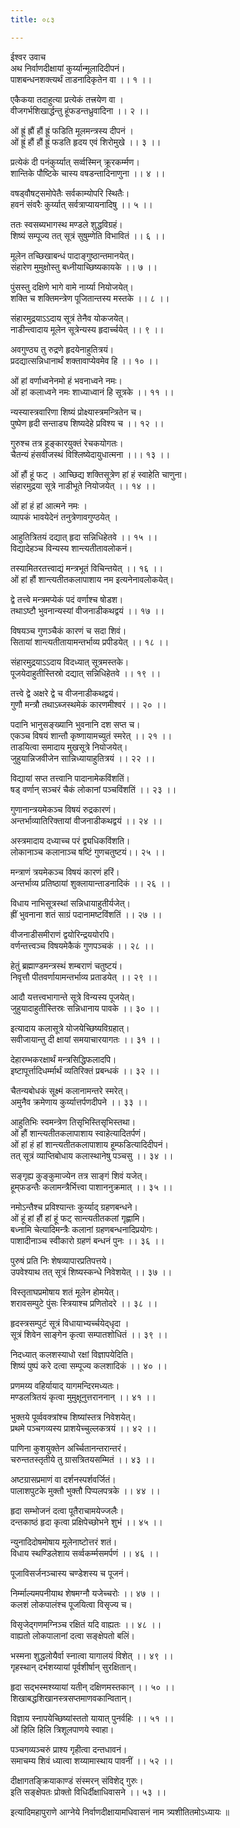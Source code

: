 ```yaml
---
title: ०८३

---
```

ईश्वर उवाच  
अथ निर्वाणदीक्षायां कुर्य्यान्मूलादिदीपनं।  
पाशबन्धनशक्त्यर्थं ताडनादिकृतेन वा ।। १ ।।  
  
एकैकया तदाहुत्या प्रत्येकं तत्त्रयेण वा ।  
वीजगर्भशिखार्द्धन्तु हूंफडन्तध्रुवादिना ।। २ ।।  
  
ओं ह्रूं ह्रौं हौं ह्रूं फडिति मूलमन्त्रस्य दीपनं ।  
ओं ह्रूं हौं हौं ह्रूं फडति हृदय एवं शिरोमुखे ।। ३ ।।  
  
प्रत्येकं दी पनंकुर्य्यात् सर्व्वस्मिन् क्रूरकर्म्मण।  
शान्तिके पौष्टिके चास्य वषडन्तादिनाणुना ।। ४ ।।  
  
वषड्वौषट्समोपेतैः सर्वकाम्योपरि स्थितैः।  
हवनं संवरैः कुर्य्यात् सर्वत्राप्यायनादिषु ।। ५ ।।  
  
ततः स्वसब्यभागस्थ मण्डले शुद्धविग्रहं।  
शिष्यं सम्पूज्य तत् सूत्रं सुषुम्णेति विभावितं ।। ६ ।।  
  
मूलेन तच्छिखाबन्धं पादाङ्गुष्ठान्तमानयेत्।  
संहारेण मुमुक्षोस्तु बध्नीयाच्छिष्यकायके ।। ७ ।।  
  
पुंसस्तु दक्षिणे भागे वामे नार्य्या नियोजयेत्।  
शक्ति च शक्तिमन्त्रेण पूजितान्तस्य मस्तके ।। ८ ।।  
  
संहारमुद्रयाऽऽदाय सूत्रं तेनैव योकजयेत्।  
नाडीन्त्वादाय मूलेन सूत्रेन्यस्य हृदार्च्चयेत् ।। ९ ।।  
  
अवगुण्ठ्य तु रुद्रणे हृदयेनाहुतित्रयं।  
प्रदद्यात्सन्निधानार्थं शक्तावाप्येवमेव हि ।। १० ।।  
  
ओं हां वर्णाध्वनेनमो हं भवनाध्वने नमः।  
ओं हां कलाध्वने नमः शाध्याध्वानं हि सूत्रके ।। ११ ।।  
  
न्यस्यास्त्रवारिणा शिष्यं प्रोक्ष्यास्त्रमन्त्रितेन च।  
पुष्पेण हृदी सन्ताड्य शिष्यदेहे प्रविश्य च ।। १२ ।।  
  
गुरुश्च तत्र हूङ्कारयुक्तं रेचकयोगतः।  
चैतन्यं हंसवीजस्थं विश्लिष्येदायुधात्मना ।।। १३ ।।  
  
ओं हौं हूं फट् । आच्छिद्य शक्तिसूत्रेण हां हं स्वाहेति चाणुना।  
संहारमुद्रया सूत्रे नाडीभूते नियोजयेत् ।। १४ ।।  
  
ओं हां हं हां आत्मने नमः ।  
व्यापकं भावयेदेनं तनुत्रेणावगुण्ठयेत् ।  
  
आहुतित्रितयं दद्यात् हृदा सन्निधिहेतवे ।। १५ ।।  
विद्यादेहञ्च विन्यस्य शान्त्यतीतावलोकनं।  
  
तस्यामितरतत्त्वाद्यं मन्त्रभूतं विचिन्तयेत् ।। १६ ।।  
ओं हां हौं शान्त्यतीतकलापाशाय नम इत्यनेनावलोकयेत्।  
  
द्वे तत्त्वे मन्त्रमप्येकं पदं वर्णाश्च षोडश।  
तथाऽष्टौ भुवनान्यस्यां वीजनाडीकथद्वयं ।। १७ ।।  
  
विषयञ्च गुणञ्चैकं कारणं च सदा शिवं।  
सितायां शान्त्यतीतायामन्तर्भाव्य प्रपीडयेत् ।। १८ ।।  
  
संहारमुद्रयाऽऽदाय विदध्यात् सूत्रमस्तके।  
पूजयेदाहुतीस्तिस्रो दद्यात् सन्निधिहेतवे ।। १९ ।।  
  
तत्त्वे द्वे अक्षरे द्वे च वीजनाडीकथद्वयं।  
गुणौ मन्त्रौ तथाऽब्जस्थमेकं कारणमीश्वरं ।। २० ।।  
  
पदानि भानुसङ्ख्यानि भुवनानि दश सप्त च।  
एकञ्च विषयं शान्तौ कृष्णायामच्युतं स्मरेत् ।। २१ ।।  
ताडयित्वा समादाय मुखसूत्रे नियोजयेत्।  
जुहुयान्निजवीजेन सान्निध्यायाहुतित्रयं ।। २२ ।।  
  
विद्यायां सप्त तत्त्वानि पादानामेकविंशतिं।  
षड् वर्णान् सञ्चरं चैकं लोकानां पञ्चविंशतिं ।। २३ ।।  
  
गुणानान्त्रयमेकञ्च विषयं रुद्रकारणं।  
अन्तर्भाव्यातिरिक्तायां वीजनाडीकथद्वयं ।। २४ ।।  
  
अस्त्रमादाय दध्याच्च परं द्व्यधिकविंशति।  
लोकानाञ्च कलानाञ्च षष्टिं गुणचतुष्टयं।। २५ ।।  
  
मन्त्राणं त्रयमेकञ्च विषयं कारणं हरिं।  
अन्तर्भाव्य प्रतिष्ठायां शुक्लायान्ताडनादिकं ।। २६ ।।  
  
विधाय नाभिसूत्रस्थां सन्निधायाहुतीर्यजेत्।  
ह्रीं भुवनाना शतं साग्रं पदानामष्टविंशतिं ।। २७ ।।  
  
वीजनाडीसमीराणं द्वयोरिन्द्रययोरपि।  
वर्णन्तत्त्वञ्च विषयमेकैकं गुणपञ्चकं ।। २८ ।।  
  
हेतुं ब्रह्माण्डमन्त्रस्थं शम्बराणं चतुष्टयं।  
निवृत्तौ पीतवर्णायामन्तर्भाव्य प्रताडयेत् ।। २९ ।।  
  
आदौ यत्तत्त्वभागान्ते सूत्रे विन्यस्य पूजयेत्।  
जुहुयादाहुतीस्तिस्रः सन्निधानाय पावके ।। ३० ।।  
  
इत्यादाय कलासूत्रे योजयेच्छिष्यविग्रहात्।  
सवीजायान्तु दी क्षायां समयाचारयागतः ।। ३१ ।।  
  
देहारम्भकरक्षार्थं मन्त्रसिद्धिफलादपि।  
इष्टापूर्त्तादिधर्म्मार्थं व्यतिरिक्तं प्रबन्धकं ।। ३२ ।।  
  
चैतन्यबोधकं सूक्ष्मं कलानामन्तरे स्मरेत्।  
अमुनैव क्रमेणाय कुर्य्यात्तर्पणदीपने ।। ३३ ।।  
  
आहुतिभिः स्वमन्त्रेण तिसृभिस्तिसृभिस्तथा।  
ओं हौं शान्त्यतीतकलापाशाय स्वाहेत्यादितर्पणं।  
ओं हां हं हां शान्त्यतीतकलापाशाय हूम्फडित्यादिदीपनं।  
तत् सूत्रं व्याप्तिबोधाय कलास्थानेषु पञ्चसु ।। ३४ ।।  
  
सङ्‌गृह्य कुङ्कुमाज्येन तत्र साङ्गं शिवं यजेत्।  
हूम्‌फडन्तैः कलामन्त्रैर्भित्त्वा पाशाननुक्रमात् ।। ३५ ।।  
  
नमोऽन्तैश्च प्रविश्यान्तः कुर्य्याद् ग्रहणबन्धने।  
ओं हूं हां हौं हां हूं फट् सान्त्यतीतकलां गृह्णामि।  
बध्नामि चेत्यादिमन्त्रैः कलानां ग्रहणबन्धनादिप्रयोगः।  
पाशादीनाञ्च स्वीकारो ग्रहणं बन्धनं पुनः ।। ३६ ।।  
  
पुरुषं प्रति निः शेषव्यापारप्रतिपत्तये।  
उपवेश्याथ तत् सूत्रं शिष्यस्कन्धे निवेशयेत् ।। ३७ ।।  
  
विस्तृताघप्रमोषाय शतं मूलेन होमयेत्।  
शरावसम्पुटे पुंसः स्त्रियाश्च प्रणितोदरे ।। ३८ ।।  
  
हृदस्त्रसम्पुटं सूत्रं विधायाभ्यर्च्चयेद्‌धृदा ।  
सूत्रं शिवेन साङ्गेन कृत्वा सम्पातशोधितं ।। ३९ ।।  
  
निदध्यात् कलशस्याधो रक्षां विज्ञापयेदिति।  
शिष्यं पुष्पं करे दत्वा सम्पूज्य कलशादिकं ।। ४० ।।  
  
प्रणमय्य वहिर्यायाद् यागमन्दिरमध्यतः।  
मण्डलत्रितयं कृत्वा मुमुक्षूनुत्तराननान् ।। ४१ ।।  
  
भुक्तये पूर्व्ववक्त्रांश्च शिष्यांस्तत्र निवेशयेत्।  
प्रथमे पञ्चगव्यस्य प्राशयेच्चुल्लकत्रयं ।। ४२ ।।  
  
पाणिना कुशयुक्तेन अर्च्चितानन्तरान्तरं।  
चरुन्ततस्तृतीये तु ग्रासत्रितयसम्मितं ।। ४३ ।।  
  
अष्टग्रासप्रमाणं वा दर्शनस्पर्शवर्जितं।  
पालाशपुटके मुक्तौ भुक्तौ पिप्पलपत्रके ।। ४४ ।।  
  
हृदा सम्भोजनं दत्वा पूतैराचामयेज्जलैः।  
दन्तकाष्ठं हृदा कृत्वा प्रक्षिपेच्छोभने शुभं ।। ४५ ।।  
  
न्युनादिदोषमोषाय मूलेनाष्टोत्तरं शतं।  
विधाय स्थण्डिलेशाय सर्व्वकर्म्मसमर्पणं ।। ४६ ।।  
  
पूजाविसर्जनञ्चास्य चण्डेशस्य च पूजनं।  
  
निर्म्माल्यमपनीयाथ शेषमग्नौ यजेच्चरोः ।। ४७ ।।  
कलशं लोकपालंश्च पूजयित्वा विसृज्य च।  
  
विसृजेद्‌गणमग्निञ्च रक्षितं यदि वाह्यतः ।। ४८ ।।  
वाह्यतो लोकपालानां दत्वा सङ्क्षेपतो बलिं।  
  
भस्मना शुद्धलोयैर्वा स्नात्वा यागालयं विशेत् ।। ४९ ।।  
गृहस्थान् दर्भशय्यायां पूर्वशीर्षान् सुरक्षितान्।  
  
हृदा सद्भस्मश्य्यायां यतीन् दक्षिणमस्तकान् ।। ५० ।।  
शिखाबद्धशिखानस्त्रसप्तमाणवकान्वितान्।  
  
विज्ञाय स्नापयेच्छिष्यांस्ततो यायात् पुनर्वहिः ।। ५१ ।।  
ओं हिलि हिलि त्रिशूलपाणये स्वाहा।  
  
पञ्चगव्यञ्चरुं प्राश्य गृहीत्वा दन्तधावनं।  
समाचम्य शिवं ध्यात्वा शय्यामास्थाय पावनीं ।। ५२ ।।  
  
दीक्षागतङ्क्रियाकाण्डं संस्मरन् संविशेद् गुरुः।  
इति सङ्क्षेपतः प्रोक्तो विधिर्दीक्षाधिवासने ।। ५३ ।।  
  
इत्यादिमहापुराणे आग्नेये निर्वाणदीक्षायामधिवासनं नाम त्र्यशीतितमोऽध्यायः ॥